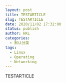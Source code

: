 ```yaml
---
layout: post
title: TESTARTICLE
slug: TESTARTICLE
date: 2020/11/02 17:32:00
status: publish
author: HKL
categories: 
  - 默认分类
tags: 
  - Linux
  - Operating
  - Networking
---
```


TESTARTICLE